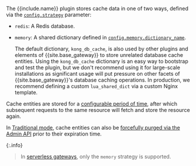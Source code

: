 The {{include.name}} plugin stores cache data in one of two ways, defined via the [`config.strategy`](./reference/#schema--config-strategy) parameter:

* `redis`: A Redis database.
* `memory`: A shared dictionary defined in [`config.memory.dictionary_name`](./reference/#schema--config-memory-dictionary-name).

  The default dictionary, `kong_db_cache`, is also used by other plugins and elements of {{site.base_gateway}} to store unrelated database cache entities.
  Using the `kong_db_cache` dictionary is an easy way to bootstrap and test the plugin, but we don't recommend using it for large-scale installations as significant usage will put pressure on other facets of {{site.base_gateway}}'s database caching operations. 
  In production, we recommend defining a custom `lua_shared_dict` via a custom Nginx template<!--(/gateway/nginx-directives/#custom-nginx-templates-and-embedding-kong-gateway)-->.

Cache entities are stored for a [configurable period of time](./reference/#schema--config-cache-ttl), after which subsequent requests to the same resource will fetch and store the resource again. 

In [Traditional mode](/gateway/traditional-mode/), cache entities can also be [forcefully purged via the Admin API](#managing-cache-entities) prior to their expiration time.

{:.info}
> In [serverless gateways](/serverless-gateways/), only the `memory` strategy is supported.